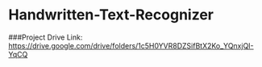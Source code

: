 # Handwritten-Text-Recognizer

###Project Drive Link: https://drive.google.com/drive/folders/1c5H0YVR8DZSifBtX2Ko_YQnxjQI-YqCQ
